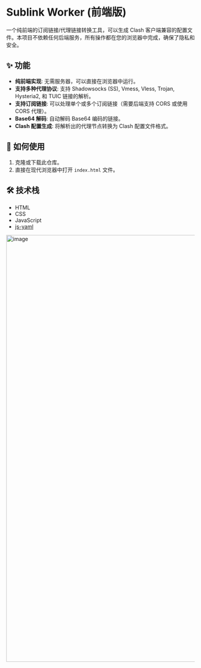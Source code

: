 # Sublink Worker (前端版)

一个纯前端的订阅链接/代理链接转换工具，可以生成 Clash 客户端兼容的配置文件。本项目不依赖任何后端服务，所有操作都在您的浏览器中完成，确保了隐私和安全。

## ✨ 功能

- **纯前端实现**: 无需服务器，可以直接在浏览器中运行。
- **支持多种代理协议**: 支持 Shadowsocks (SS), Vmess, Vless, Trojan, Hysteria2, 和 TUIC 链接的解析。
- **支持订阅链接**: 可以处理单个或多个订阅链接（需要后端支持 CORS 或使用 CORS 代理）。
- **Base64 解码**: 自动解码 Base64 编码的链接。
- **Clash 配置生成**: 将解析出的代理节点转换为 Clash 配置文件格式。

## 🚀 如何使用

1.  克隆或下载此仓库。
2.  直接在现代浏览器中打开 `index.html` 文件。

## 🛠️ 技术栈

- HTML
- CSS
- JavaScript
- [js-yaml](https://github.com/nodeca/js-yaml)

<img width="1142" alt="image" src="https://github.com/user-attachments/assets/d1f81e7e-2645-4d48-9e5a-d7e9cee83446" />

